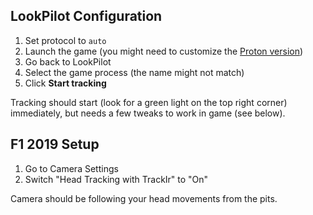 ## LookPilot Configuration
1. Set protocol to `auto`
2. Launch the game (you might need to customize the [Proton version](https://www.protondb.com/app/928600))
3. Go back to LookPilot
4. Select the game process (the name might not match)
5. Click **Start tracking**

Tracking should start (look for a green light on the top right corner) immediately, but needs a few tweaks to work in game (see below).

## F1 2019 Setup
1. Go to Camera Settings
2. Switch "Head Tracking with TrackIr" to "On"

Camera should be following your head movements from the pits.

